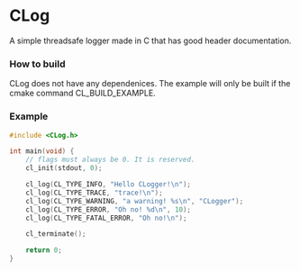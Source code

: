 # CLog

A simple threadsafe logger made in C that has good header documentation.

### How to build

CLog does not have any dependenices. The example will only be built if the cmake command CL_BUILD_EXAMPLE.

### Example

```c 
#include <CLog.h>

int main(void) {
    // flags must always be 0. It is reserved.
    cl_init(stdout, 0);

    cl_log(CL_TYPE_INFO, "Hello CLogger!\n");
    cl_log(CL_TYPE_TRACE, "trace!\n");
    cl_log(CL_TYPE_WARNING, "a warning! %s\n", "CLogger");
    cl_log(CL_TYPE_ERROR, "Oh no! %d\n", 10);
    cl_log(CL_TYPE_FATAL_ERROR, "Oh no!\n");

    cl_terminate();

    return 0;
}
```
